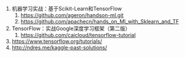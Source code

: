 

1. 机器学习实战：基于Scikit-Learn和TensorFlow
    1. https://github.com/ageron/handson-ml.git
    2. https://github.com/apachecn/hands_on_Ml_with_Sklearn_and_TF
2. TensorFlow：实战Google深度学习框架（第二版）
    1. https://github.com/caicloud/tensorflow-tutorial
2. https://www.tensorflow.org/tutorials/
3. http://ndres.me/kaggle-past-solutions/